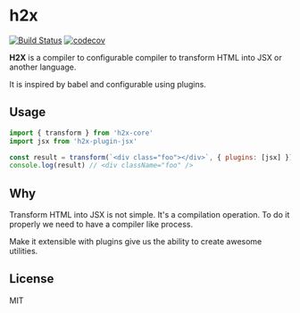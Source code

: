 # h2x

[![Build Status](https://travis-ci.org/smooth-code/h2x.svg?branch=master)](https://travis-ci.org/smooth-code/h2x)
[![codecov](https://codecov.io/gh/smooth-code/h2x/branch/master/graph/badge.svg)](https://codecov.io/gh/smooth-code/h2x)

**H2X** is a compiler to configurable compiler to transform HTML into JSX or another language.

It is inspired by babel and configurable using plugins.

## Usage

```js
import { transform } from 'h2x-core'
import jsx from 'h2x-plugin-jsx'

const result = transform(`<div class="foo"></div>`, { plugins: [jsx] })
console.log(result) // <div className="foo" />
```

## Why

Transform HTML into JSX is not simple. It's a compilation operation. To do it properly we need to have a compiler like process.

Make it extensible with plugins give us the ability to create awesome utilities.

## License

MIT
